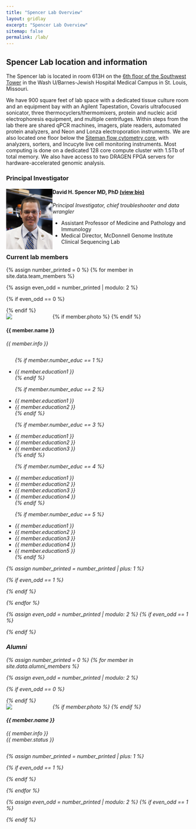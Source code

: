 ```yaml
---
title: "Spencer Lab Overview"
layout: gridlay
excerpt: "Spencer Lab Overview"
sitemap: false
permalink: /lab/
---
```


## Spencer Lab location and information
The Spencer lab is located in room 613H on the [6th floor of the Southwest Tower](https://goo.gl/maps/TwNzTrfPREB9KzSw7)
in the Wash U/Barnes-Jewish Hospital Medical Campus in St. Louis, Missouri.<br/>

We have 900 square feet of lab space with a dedicated tissue culture
room and an equipment bay with an Agilent Tapestation, Covaris
ultrafocused sonicator, three thermocyclers/thermomixers, protein and
nucleic acid electrophoresis equipment, and multiple
centrifuges. Within steps from the lab there are shared qPCR machines, imagers, plate
readers, automated protein analyzers, and Neon and Lonza
electroporation instruments. We are also located one floor below the
[Siteman flow cytometry core](https://siteman.wustl.edu/research/shared-resources-cores/flow-cytometry/),
with analyzers, sorters, and Incucyte live cell monitoring
instruments. Most computing is done on a dedicated 128 core compute cluster
with 1.5Tb of total memory. We also have access to two DRAGEN FPGA
servers for hardware-accelerated genomic analysis. 

### Principal Investigator
<div class="row"><div class="col-sm-6 clearfix"><p><img src="/images/peoplepic/dave.jpg" class="img-responsive" style="float: left" width="25%"></p><h4>David H. Spencer MD, PhD <a href="/dhsbio/">(view bio)</a></h4><p><i>Principal Investigator, chief troubleshooter and data wrangler</i></p>
<ul style="overflow: hidden"><li> Assistant Professor of Medicine and Pathology and Immunology </li><li> Medical Director, McDonnell Genome Institute Clinical Sequencing Lab </li></ul></div></div>

### Current lab members
{% assign number_printed = 0 %}
{% for member in site.data.team_members %}

{% assign even_odd = number_printed | modulo: 2 %}

{% if even_odd == 0 %}
<div class="row">
{% endif %}

<div class="col-sm-6 clearfix">
{% if member.photo %}
  <img src="{{ site.url }}{{ site.baseurl }}/images/peoplepic/{{
  member.photo }}" class="img-responsive" width="25%" style="float:
  left" />
  {% endif %}
  <h4>{{ member.name }}</h4>
  <i>{{ member.info }}
  <ul style="overflow: hidden">

  {% if member.number_educ == 1 %}
  <li> {{ member.education1 }} </li>
  {% endif %}

  {% if member.number_educ == 2 %}
  <li> {{ member.education1 }} </li>
  <li> {{ member.education2 }} </li>
  {% endif %}

  {% if member.number_educ == 3 %}
  <li> {{ member.education1 }} </li>
  <li> {{ member.education2 }} </li>
  <li> {{ member.education3 }} </li>
  {% endif %}

  {% if member.number_educ == 4 %}
  <li> {{ member.education1 }} </li>
  <li> {{ member.education2 }} </li>
  <li> {{ member.education3 }} </li>
  <li> {{ member.education4 }} </li>
  {% endif %}

  {% if member.number_educ == 5 %}
  <li> {{ member.education1 }} </li>
  <li> {{ member.education2 }} </li>
  <li> {{ member.education3 }} </li>
  <li> {{ member.education4 }} </li>
  <li> {{ member.education5 }} </li>
  {% endif %}

  </ul>
</div>

{% assign number_printed = number_printed | plus: 1 %}

{% if even_odd == 1 %}
</div>
{% endif %}

{% endfor %}

{% assign even_odd = number_printed | modulo: 2 %}
{% if even_odd == 1 %}
</div>
{% endif %}

### Alumni

{% assign number_printed = 0 %}
{% for member in site.data.alumni_members %}

{% assign even_odd = number_printed | modulo: 2 %}

{% if even_odd == 0 %}
<div class="row">
{% endif %}

<div class="col-sm-6 clearfix">
{% if member.photo %}
  <img src="{{ site.url }}{{ site.baseurl }}/images/peoplepic/{{
  member.photo }}" class="img-responsive" width="25%" style="float:
  left" />
  {% endif %}
  <h4>{{ member.name }}</h4>
  <i>{{ member.info }} <br/>{{ member.status }}</i>
  <ul style="overflow: hidden">

  </ul>
</div>

{% assign number_printed = number_printed | plus: 1 %}

{% if even_odd == 1 %}
</div>
{% endif %}

{% endfor %}

{% assign even_odd = number_printed | modulo: 2 %}
{% if even_odd == 1 %}
</div>
{% endif %}

